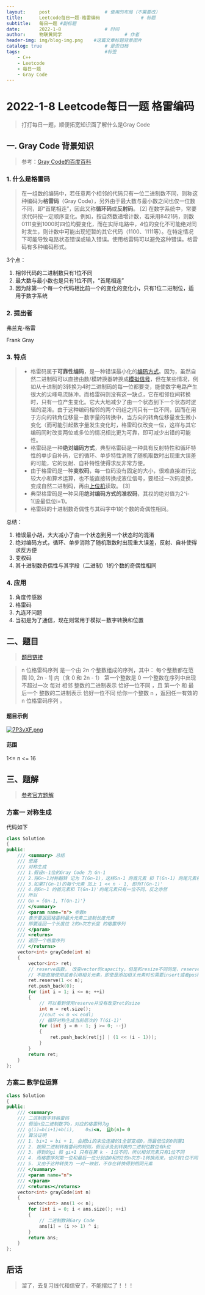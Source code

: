 ```yaml
---
layout:     post   				    # 使用的布局（不需要改）
title:      Leetcode每日一题-格雷编码 				# 标题 
subtitle:   每日一题 #副标题
date:       2022-1-8 				# 时间
author:     物联黄同学 						# 作者
header-img: img/blog-img.png 	#这篇文章标题背景图片
catalog: true 						# 是否归档
tags:								#标签
    - C++
    - Leetcode
    - 每日一题
    - Gray Code
---
```



# 2022-1-8 Leetcode每日一题 格雷编码

> 打打每日一题，顺便拓宽知识面了解什么是Gray Code



## 一. Gray Code 背景知识

> 参考：[Gray Code的百度百科](https://baike.baidu.com/item/%E6%A0%BC%E9%9B%B7%E7%A0%81)

### 1. 什么是格雷码

> 在一组数的编码中，若任意两个相邻的代码只有一位二进制数不同，则称这种编码为**格雷码**（Gray Code），另外由于最大数与最小数之间也仅一位数不同，即“首尾相连”，因此又称**循环码**或**反射码**。 [2] 在数字系统中，常要求代码按一定顺序变化。例如，按自然数递增计数，若采用8421码，则数0111变到1000时四位均要变化，而在实际电路中，4位的变化不可能绝对同时发生，则计数中可能出现短暂的其它代码（1100、1111等）。在特定情况下可能导致电路状态错误或输入错误。使用格雷码可以避免这种错误。格雷码有多种编码形式。

3个点：

1. 相邻代码的二进制数只有1位不同
2. 最大数与最小数也是只有1位不同，“首尾相连”
3. 因为除第一个每一个代码相比前一个的变化的变化小，只有1位二进制位，适用于数字系统

### 2. 提出者

弗兰克-格雷

Frank Gray

### 3. 特点

> - 格雷码属于**可靠性编码**，是一种错误最小化的[编码方式](https://baike.baidu.com/item/编码方式)。因为，虽然自然二进制码可以直接由数/模转换器转换成[模拟信号](https://baike.baidu.com/item/模拟信号)，但在某些情况，例如从十进制的3转换为4时二进制码的每一位都要变，能使数字电路产生很大的尖峰电流脉冲。而格雷码则没有这一缺点，它在相邻位间转换时，只有一位产生变化。它大大地减少了由一个状态到下一个状态时逻辑的混淆。由于这种编码相邻的两个码组之间只有一位不同，因而在用于方向的转角位移量－数字量的转换中，当方向的转角位移量发生微小变化（而可能引起数字量发生变化时，格雷码仅改变一位，这样与其它编码同时改变两位或多位的情况相比更为可靠，即可减少出错的可能性。
> - 格雷码是一种**绝对编码方式**，典型格雷码是一种具有反射特性和循环特性的单步自补码，它的循环、单步特性消除了随机取数时出现重大误差的可能，它的反射、自补特性使得求反非常方便。
> - 由于格雷码是一种**变权码**，每一位码没有固定的大小，很难直接进行比较大小和算术运算，也不能直接转换成液位信号，要经过一次码变换，变成自然二进制码，再由[上位机](https://baike.baidu.com/item/上位机)读取。 [3] 
> - 典型格雷码是一种采用**绝对编码方式的准权码**，其权的绝对值为2^i-1(设最低位i=1)。
> - 格雷码的十进制数奇偶性与其码字中1的个数的奇偶性相同。

总结：

1. 错误最小胡，大大减小了由一个状态到另一个状态时的混淆
2. 绝对编码方式，循环、单步消除了随机取数时出现重大误差，反射、自补使得求反方便
3. 变权码
4. 其十进制数奇偶性与其字段（二进制）1的个数的奇偶性相同

### 4. 应用

1. 角度传感器
2. 格雷码
3. 九连环问题
4. 当初是为了通信，现在则常用于模拟－数字转换和位置



## 二、题目

> [题目链接](https://leetcode-cn.com/problems/gray-code/)

> n 位格雷码序列 是一个由 2n 个整数组成的序列，其中：
> 每个整数都在范围 [0, 2n - 1] 内（含 0 和 2n - 1）
> 第一个整数是 0
> 一个整数在序列中出现 不超过一次
> 每对 相邻 整数的二进制表示 恰好一位不同 ，且
> 第一个 和 最后一个 整数的二进制表示 恰好一位不同
> 给你一个整数 n ，返回任一有效的 n 位格雷码序列 。

#### 题目示例

[![7P3vXF.png](https://s4.ax1x.com/2022/01/08/7P3vXF.png)](https://imgtu.com/i/7P3vXF)

#### 范围

 1<= n <= 16



## 三、题解

> [参考官方题解](https://leetcode-cn.com/problems/gray-code/solution/ge-lei-bian-ma-by-leetcode-solution-cqi7/)

### 方案一 对称生成

代码如下

```cpp
class Solution
{
public:
	/// <summary> 总结
	/// 思路
	/// 对称生成
	/// 1.假设n-1位的Gray Code 为 Gn-1
	/// 2.将Gn-1对称翻转 记为 T(Gn-1)，这样Gn-1 的首元素 和 T(Gn-1) 的尾元素相同
	/// 3.如果T(Gn-1)的每个元素 加上 1 << n - 1, 即为T(Gn-1)'
	/// 4.则Gn-1 的首元素和 T(Gn-1)'的尾元素只有一位不同，反之亦然
	/// 所以
	/// Gn = {Gn-1, T(Gn-1)'}
	/// </summary>
	/// <param name="n"> 参数n
	/// 表示要返回格雷码最大元素二进制长度元素
	/// 即要返回一个长度位 2的n次方长度 的格雷序列
	/// </param>
	/// <returns>
	/// 返回一个格雷序列
	/// </returns>
	vector<int> grayCode(int n)
	{
		vector<int> ret;
		// reserve函数， 改变vector的capacity，但是和resize不同的是，reserve使用后
		// 不能直接使用或者引用相关元素，即使是添加相关元素时也需要insert或者push_back
		ret.reserve(1 << n);
		ret.push_back(0);
		for (int i = 1; i <= n; ++i)
		{
			// 可以看到使用reserve并没有改变ret的size
			int m = ret.size();
			//cout << m << endl;
			// 循环对称生成当前层次的 T(Gi-1)'
			for (int j = m - 1; j >= 0; --j)
			{
				ret.push_back(ret[j] | (1 << (i - 1)));
			}
		}
		return ret;
	}
};

```



### 方案二 数学位运算

```cpp
class Solution
{
public:
	/// <summary>
	/// 二进制数字转格雷码
	/// 假设n位二进制数字b，对应的格雷码为g
	/// g(i)=b(i+1)⊕b(i),    0≤i<n， 且b(n)= 0
	/// 算法证明
	/// 1. bi+1 = bi + 1, 会把bi的末位连接的1全部变成0，而最低位的0则置1
	/// 2. 按照二进制转格雷码的规则，假设涉及到转换的二进制位数位有k位
	/// 3. 得到的gi 和 gi+1 只有在第 k - 1位不同，所以相邻元素只有1位不同
	/// 4. 而格雷序列第一位和最后一位分别由0和的2的n次方-1转换而来，也只有1位不同
	/// 5. 又由于这种转换为 一对一映射，不存在转换得到相同元素
	/// </summary>
	/// <param name="n">
	/// </param>
	/// <returns></returns>
	vector<int> grayCode(int n)
	{
		vector<int> ans(1 << n);
		for (int i = 0; i < ans.size(); ++i)
		{
			// 二进制数转Gary Code
			ans[i] = (i >> 1) ^ i;
		}
		return ans;
	}
};

```



## 后话

> 溜了，去复习线代和信安了，不能摆烂了！！！

